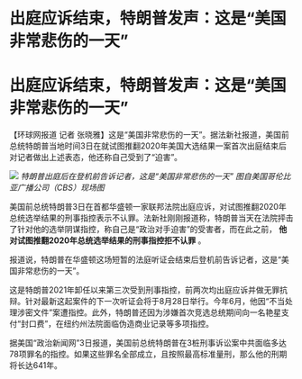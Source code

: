 # 出庭应诉结束，特朗普发声：这是“美国非常悲伤的一天”

# 出庭应诉结束，特朗普发声：这是“美国非常悲伤的一天”

【环球网报道 记者
张晓雅】这是“美国非常悲伤的一天”。据法新社报道，美国前总统特朗普当地时间3日在就试图推翻2020年美国大选结果一案首次出庭结束后对记者做出上述表态，他还称自己受到了“迫害”。

![](https://inews.gtimg.com/om_bt/OLRsOIEozxUNQUpMqfKUbRMXur0aUDZnvV2QhMtutm_lgAA/1000)
_特朗普出庭后在登机前告诉记者，这是“美国非常悲伤的一天” 图自美国哥伦比亚广播公司（CBS）现场图_

美国前总统特朗普3日在首都华盛顿一家联邦法院出庭应诉，对试图推翻2020年总统选举结果的刑事指控表示不认罪。法新社刚刚报道称，特朗普当天在法院抨击了针对他的选举阴谋指控，称自己是“政治对手迫害”的受害者，而在此之前，
**他对试图推翻2020年总统选举结果的刑事指控拒不认罪** 。

报道说，特朗普在华盛顿这场短暂的法庭听证会结束后登机前告诉记者，这是“美国非常悲伤的一天”。

这是特朗普2021年卸任以来第三次受到刑事指控，前两次均出庭应诉并做无罪抗辩。针对最新这起案件的下一次听证会将于8月28日举行。今年6月，他因“不当处理涉密文件”案遭指控。此外，特朗普还因为涉嫌首次竞选总统期间向一名艳星支付“封口费”，在纽约州法院面临伪造商业记录等多项指控。

据美国“政治新闻网”3日报道，美国前总统特朗普在3桩刑事诉讼案中共面临多达78项罪名的指控。如果这些罪名全部成立，且按照最高标准量刑，那么他的刑期将长达641年。

